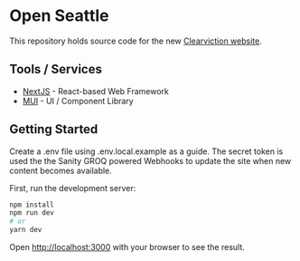 # Open Seattle

This repository holds source code for the new [Clearviction website]().

## Tools / Services

- [NextJS](https://nextjs.org/) - React-based Web Framework
- [MUI](https://mui.com/) - UI / Component Library
<!-- - [Sanity](https://www.sanity.io/) - Content Management System / Content API -->

## Getting Started

Create a .env file using .env.local.example as a guide.
The secret token is used the the Sanity GROQ powered Webhooks to update the site when new content becomes available.

First, run the development server:

```bash
npm install
npm run dev
# or
yarn dev
```

Open [http://localhost:3000](http://localhost:3000) with your browser to see the result.
